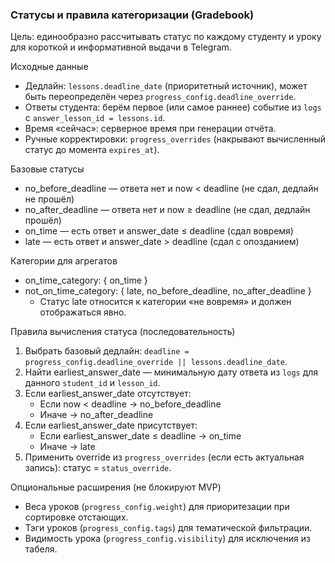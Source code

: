 ### Статусы и правила категоризации (Gradebook)

Цель: единообразно рассчитывать статус по каждому студенту и уроку для короткой и информативной выдачи в Telegram.

Исходные данные
- Дедлайн: `lessons.deadline_date` (приоритетный источник), может быть переопределён через `progress_config.deadline_override`.
- Ответы студента: берём первое (или самое раннее) событие из `logs` с `answer_lesson_id = lessons.id`.
- Время «сейчас»: серверное время при генерации отчёта.
- Ручные корректировки: `progress_overrides` (накрывают вычисленный статус до момента `expires_at`).

Базовые статусы
- no_before_deadline — ответа нет и now < deadline (не сдал, дедлайн не прошёл)
- no_after_deadline — ответа нет и now ≥ deadline (не сдал, дедлайн прошёл)
- on_time — есть ответ и answer_date ≤ deadline (сдал вовремя)
- late — есть ответ и answer_date > deadline (сдал с опозданием)

Категории для агрегатов
- on_time_category: { on_time }
- not_on_time_category: { late, no_before_deadline, no_after_deadline }
  - Статус late относится к категории «не вовремя» и должен отображаться явно.

Правила вычисления статуса (последовательность)
1) Выбрать базовый дедлайн: `deadline = progress_config.deadline_override || lessons.deadline_date`.
2) Найти earliest_answer_date — минимальную дату ответа из `logs` для данного `student_id` и `lesson_id`.
3) Если earliest_answer_date отсутствует:
   - Если now < deadline → no_before_deadline
   - Иначе → no_after_deadline
4) Если earliest_answer_date присутствует:
   - Если earliest_answer_date ≤ deadline → on_time
   - Иначе → late
5) Применить override из `progress_overrides` (если есть актуальная запись): статус = `status_override`.

Опциональные расширения (не блокируют MVP)
- Веса уроков (`progress_config.weight`) для приоритезации при сортировке отстающих.
- Тэги уроков (`progress_config.tags`) для тематической фильтрации.
- Видимость урока (`progress_config.visibility`) для исключения из табеля.
